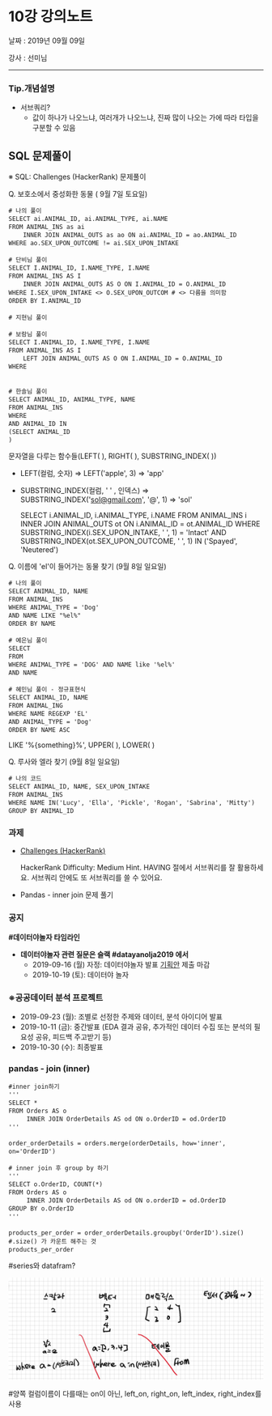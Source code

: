 # 10강 강의노트

날짜 : 2019년 09월 09일

강사 : 선미님

---

### Tip.개념설명

- 서브쿼리?
    - 값이 하나가 나오느냐, 여러개가 나오느냐, 진짜 많이 나오는 가에 따라 타입을 구분할 수 있음

## SQL 문제풀이

※ SQL: Challenges (HackerRank) 문제풀이

Q.  보호소에서 중성화한 동물 ( 9월 7일 토요일)

    # 나의 풀이
    SELECT ai.ANIMAL_ID, ai.ANIMAL_TYPE, ai.NAME
    FROM ANIMAL_INS as ai
        INNER JOIN ANIMAL_OUTS as ao ON ai.ANIMAL_ID = ao.ANIMAL_ID
    WHERE ao.SEX_UPON_OUTCOME != ai.SEX_UPON_INTAKE
    
    # 단비님 풀이
    SELECT I.ANIMAL_ID, I.NAME_TYPE, I.NAME
    FROM ANIMAL_INS AS I 
    	INNER JOIN ANIMAL_OUTS AS O ON I.ANIMAL_ID = O.ANIMAL_ID
    WHERE I.SEX_UPON_INTAKE <> O.SEX_UPON_OUTCOM # <> 다름을 의미함
    ORDER BY I.ANIMAL_ID
    
    # 지현님 풀이
    
    # 보람님 풀이
    SELECT I.ANIMAL_ID, I.NAME_TYPE, I.NAME
    FROM ANIMAL_INS AS I 
    	LEFT JOIN ANIMAL_OUTS AS O ON I.ANIMAL_ID = O.ANIMAL_ID
    WHERE 
    
    
    # 한솔님 풀이
    SELECT ANIMAL_ID, ANIMAL_TYPE, NAME
    FROM ANIMAL_INS
    WHERE 
    AND ANIMAL_ID IN
    (SELECT ANIMAL_ID
    ) 

문자열을 다루는 함수들(LEFT( ), RIGHT( ), SUBSTRING_INDEX( ))
- LEFT(컬럼, 숫자) ⇒ LEFT('apple', 3) ⇒ 'app' 
- SUBSTRING_INDEX(컬럼, ' ' ,  인덱스) ⇒ SUBSTRING_INDEX('sol@gmail.com', '@', 1) ⇒ 'sol'

    SELECT i.ANIMAL_ID, i.ANIMAL_TYPE, i.NAME
    FROM ANIMAL_INS i
         INNER JOIN ANIMAL_OUTS ot ON i.ANIMAL_ID = ot.ANIMAL_ID
    WHERE SUBSTRING_INDEX(i.SEX_UPON_INTAKE, ' ', 1) = 'Intact'
    AND SUBSTRING_INDEX(ot.SEX_UPON_OUTCOME, ' ', 1) IN ('Spayed', 'Neutered')
    

Q. 이름에 'el'이 들어가는 동물 찾기 (9월 8일 일요일)

    # 나의 풀이
    SELECT ANIMAL_ID, NAME
    FROM ANIMAL_INS
    WHERE ANIMAL_TYPE = 'Dog'
    AND NAME LIKE "%el%"
    ORDER BY NAME
    
    # 예은님 풀이
    SELECT 
    FROM
    WHERE ANIMAL_TYPE = 'DOG' AND NAME like '%el%'
    AND NAME 
    
    # 혜민님 풀이 - 정규표현식
    SELECT ANIMAL_ID, NAME
    FROM ANIMAL_ING
    WHERE NAME REGEXP 'EL'
    AND ANIMAL_TYPE = 'Dog'
    ORDER BY NAME ASC

LIKE '%{something}%', UPPER( ), LOWER( )

Q. 루사와 엘라 찾기 (9월 8일 일요일)

    # 나의 코드
    SELECT ANIMAL_ID, NAME, SEX_UPON_INTAKE
    FROM ANIMAL_INS
    WHERE NAME IN('Lucy', 'Ella', 'Pickle', 'Rogan', 'Sabrina', 'Mitty')
    GROUP BY ANIMAL_ID

 

### 과제

- [Challenges (HackerRank)](https://www.hackerrank.com/challenges/challenges/problem)

    HackerRank Difficulty: Medium
    Hint. HAVING 절에서 서브쿼리를 잘 활용하세요. 서브쿼리 안에도 또 서브쿼리를 쓸 수 있어요.

- Pandas - inner join 문제 풀기

### 공지

**#데이터야놀자 타임라인**

- **데이터야놀자 관련 질문은 슬랙 #datayanolja2019 에서**
    - 2019-09-16 (월) 자정: 데이터야놀자 발표 [기획안](https://docs.google.com/forms/d/e/1FAIpQLSdmRHum_aOS7YFfY7jDviWqGPy9Ef_VpAExGK9urwn6pVEv2w/viewform) 제출 마감
    - 2019-10-19 (토): 데이터야 놀자

### ※공공데이터 분석 프로젝트

- 2019-09-23 (월): 조별로 선정한 주제와 데이터, 분석 아이디어 발표
- 2019-10-11 (금): 중간발표
(EDA 결과 공유, 추가적인 데이터 수집 또는 분석의 필요성 공유, 피드백 주고받기 등)
- 2019-10-30 (수): 최종발표

### pandas - join (inner)

    #inner join하기
    '''
    SELECT *
    FROM Orders AS o
         INNER JOIN OrderDetails AS od ON o.OrderID = od.OrderID
    '''
    
    order_orderDetails = orders.merge(orderDetails, how='inner', on='OrderID')

    # inner join 후 group by 하기
    '''
    SELECT o.OrderID, COUNT(*)
    FROM Orders AS o
         INNER JOIN OrderDetails AS od ON o.orderID = od.OrderID
    GROUP BY o.OrderID
    '''
    
    products_per_order = order_orderDetails.groupby('OrderID').size()  #.size() 가 카운트 해주는 것
    products_per_order

#series와 datafram?

![](1.jpg)

#양쪽 컬럼이름이 다를때는 on이 아닌,  left_on, right_on, left_index, right_index를 사용